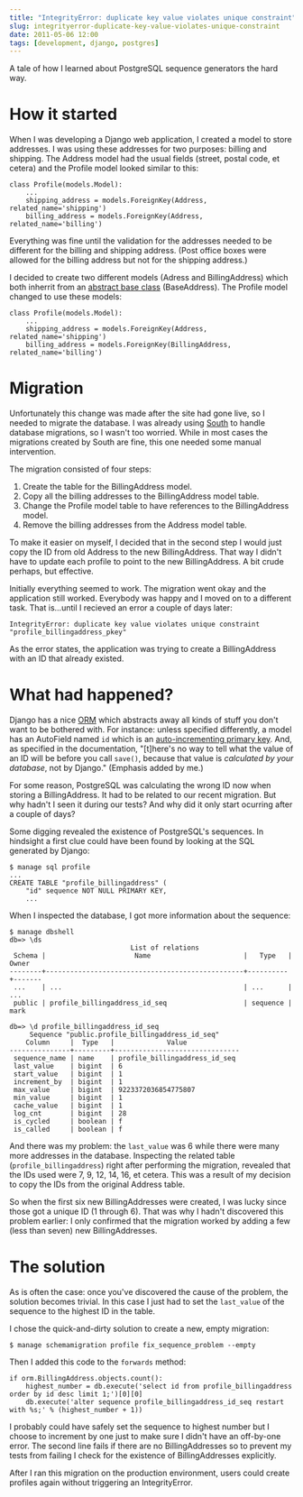 ```yaml
---
title: "IntegrityError: duplicate key value violates unique constraint"
slug: integrityerror-duplicate-key-value-violates-unique-constraint
date: 2011-05-06 12:00
tags: [development, django, postgres]
---
```


A tale of how I learned about PostgreSQL sequence generators the hard
way.

# How it started

When I was developing a Django web application, I created a model to
store addresses. I was using these addresses for two purposes: billing
and shipping. The Address model had the usual fields (street, postal
code, et cetera) and the Profile model looked similar to this:

    class Profile(models.Model):
        ...
        shipping_address = models.ForeignKey(Address, related_name='shipping')
        billing_address = models.ForeignKey(Address, related_name='billing')

Everything was fine until the validation for the addresses needed to
be different for the billing and shipping address. (Post office boxes
were allowed for the billing address but not for the shipping
address.)

I decided to create two different models (Adress and BillingAddress)
which both inherrit from an
[abstract base class](http://docs.djangoproject.com/en/1.6/topics/db/models/#abstract-base-classes)
(BaseAddress). The Profile model changed to use these models:

    class Profile(models.Model):
        ...
        shipping_address = models.ForeignKey(Address, related_name='shipping')
        billing_address = models.ForeignKey(BillingAddress, related_name='billing')

# Migration

Unfortunately this change was made after the site had gone live, so I
needed to migrate the database. I was already using
[South](http://south.aeracode.org/) to handle database migrations, so
I wasn't too worried. While in most cases the migrations created by
South are fine, this one needed some manual intervention.

The migration consisted of four steps:

1. Create the table for the BillingAddress model.
2. Copy all the billing addresses to the BillingAddress model table.
3. Change the Profile model table to have references to the
   BillingAddress model.
4. Remove the billing addresses from the Address model table.

To make it easier on myself, I decided that in the second step I would
just copy the ID from old Address to the new BillingAddress. That way
I didn't have to update each profile to point to the new
BillingAddress. A bit crude perhaps, but effective.

Initially everything seemed to work. The migration went okay and the
application still worked. Everybody was happy and I moved on to a
different task. That is...until I recieved an error a couple of days
later:

    IntegrityError: duplicate key value violates unique constraint "profile_billingaddress_pkey"

As the error states, the application was trying to create a
BillingAddress with an ID that already existed.

# What had happened?

Django has a nice
[ORM](http://en.wikipedia.org/wiki/Object-relational_mapping) which
abstracts away all kinds of stuff you don't want to be bothered
with. For instance: unless specified differently, a model has an
AutoField named `id` which is an
[auto-incrementing primary key](http://docs.djangoproject.com/en/1.6/ref/models/instances/#auto-incrementing-primary-keys). And,
as specified in the documentation, "[t]here's no way to tell what the
value of an ID will be before you call `save()`, because that value is
*calculated by your database*, not by Django." (Emphasis added by me.)

For some reason, PostgreSQL was calculating the wrong ID now when
storing a BillingAddress. It had to be related to our recent
migration. But why hadn't I seen it during our tests? And why did it
only start ocurring after a couple of days?

Some digging revealed the existence of PostgreSQL's sequences. In
hindsight a first clue could have been found by looking at the SQL
generated by Django:

    $ manage sql profile
    ...
    CREATE TABLE "profile_billingaddress" (
        "id" sequence NOT NULL PRIMARY KEY,
        ...

When I inspected the database, I got more information about the
sequence:

    $ manage dbshell
    db=> \ds
                                  List of relations
     Schema |                      Name                       |   Type   | Owner
    --------+-------------------------------------------------+----------+-------
     ...    | ...                                             | ...      | ...
     public | profile_billingaddress_id_seq                   | sequence | mark

    db=> \d profile_billingaddress_id_seq
         Sequence "public.profile_billingaddress_id_seq"
        Column     |  Type   |             Value
    ---------------+---------+-------------------------------
     sequence_name | name    | profile_billingaddress_id_seq
     last_value    | bigint  | 6
     start_value   | bigint  | 1
     increment_by  | bigint  | 1
     max_value     | bigint  | 9223372036854775807
     min_value     | bigint  | 1
     cache_value   | bigint  | 1
     log_cnt       | bigint  | 28
     is_cycled     | boolean | f
     is_called     | boolean | f

And there was my problem: the `last_value` was 6 while there were many
more addresses in the database. Inspecting the related table
(`profile_billingaddress`) right after performing the migration,
revealed that the IDs used were 7, 9, 12, 14, 16, et cetera. This was
a result of my decision to copy the IDs from the original Address
table.

So when the first six new BillingAddresses were created, I was lucky
since those got a unique ID (1 through 6). That was why I hadn't
discovered this problem earlier: I only confirmed that the migration
worked by adding a few (less than seven) new BillingAddresses.

# The solution

As is often the case: once you've discovered the cause of the problem,
the solution becomes trivial. In this case I just had to set the
`last_value` of the sequence to the highest ID in the table.

I chose the quick-and-dirty solution to create a new, empty migration:

    $ manage schemamigration profile fix_sequence_problem --empty

Then I added this code to the `forwards` method:

    if orm.BillingAddress.objects.count():
        highest_number = db.execute('select id from profile_billingaddress order by id desc limit 1;')[0][0]
        db.execute('alter sequence profile_billingaddress_id_seq restart with %s;' % (highest_number + 1))

I probably could have safely set the sequence to highest number but I
choose to increment by one just to make sure I didn't have an
off-by-one error. The second line fails if there are no
BillingAddresses so to prevent my tests from failing I check for the
existence of BillingAddresses explicitly.

After I ran this migration on the production environment, users could
create profiles again without triggering an IntegrityError.
